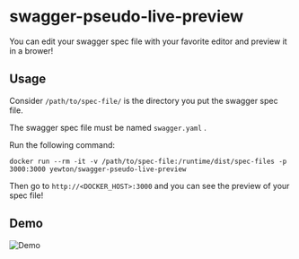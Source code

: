 swagger-pseudo-live-preview
===========================

You can edit your swagger spec file with your favorite editor and preview it in a brower!

Usage
-----

Consider `/path/to/spec-file/` is the directory you put the swagger spec file.

The swagger spec file must be named `swagger.yaml` .

Run the following command:

```
docker run --rm -it -v /path/to/spec-file:/runtime/dist/spec-files -p 3000:3000 yewton/swagger-pseudo-live-preview
```

Then go to `http://<DOCKER_HOST>:3000` and you can see the preview of your spec file!

Demo
----
![Demo](http://i.imgur.com/L5a8N07.gifv)
